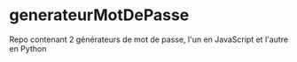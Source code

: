 # generateurMotDePasse
Repo contenant 2 générateurs de mot de passe, l'un en JavaScript et l'autre en Python
